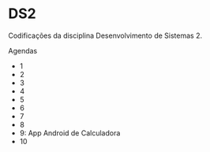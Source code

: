 # DS2
Codificações da disciplina Desenvolvimento de Sistemas 2.

Agendas
- 1
- 2
- 3
- 4
- 5
- 6
- 7
- 8
- 9: App Android de Calculadora 
- 10
